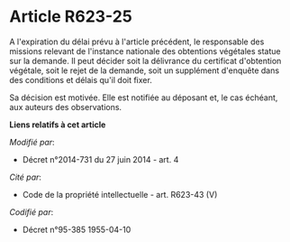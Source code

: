 # Article R623-25

A l'expiration du délai prévu à l'article précédent, le responsable des missions relevant de l'instance nationale des
obtentions végétales statue sur la demande. Il peut décider soit la délivrance du certificat d'obtention végétale, soit le
rejet de la demande, soit un supplément d'enquête dans des conditions et délais qu'il doit fixer.

Sa décision est motivée. Elle est notifiée au déposant et, le cas échéant, aux auteurs des observations.

**Liens relatifs à cet article**

_Modifié par_:

  - Décret n°2014-731 du 27 juin 2014 - art. 4

_Cité par_:

  - Code de la propriété intellectuelle - art. R623-43 (V)

_Codifié par_:

  - Décret n°95-385 1955-04-10

